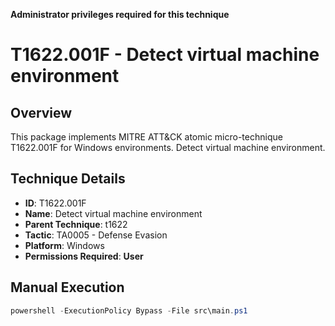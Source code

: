 **Administrator privileges required for this technique**

# T1622.001F - Detect virtual machine environment

## Overview
This package implements MITRE ATT&CK atomic micro-technique T1622.001F for Windows environments. Detect virtual machine environment.

## Technique Details
- **ID**: T1622.001F
- **Name**: Detect virtual machine environment
- **Parent Technique**: t1622
- **Tactic**: TA0005 - Defense Evasion
- **Platform**: Windows
- **Permissions Required**: **User**

## Manual Execution
```powershell
powershell -ExecutionPolicy Bypass -File src\main.ps1
```
